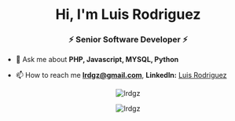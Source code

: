 <!--<p align="center"> <img src="https://avatars.githubusercontent.com/u/22897647?s=200&v=4" alt="gravatar" /> </p>-->
<h1 align="center">Hi, I'm Luis Rodriguez</h1>
<h3 align="center">⚡ Senior Software Developer ⚡</h3>

- 💬 Ask me about **PHP, Javascript, MYSQL, Python**

- 📫 How to reach me **lrdgz@gmail.com**, **LinkedIn:** <a href="https://www.linkedin.com/in/luis-rodriguez-19079a140/">Luis Rodriguez</a>

<p align="center"><img src="https://github-readme-stats.vercel.app/api?username=lrdgz&show_icons=true&theme=tokyonight&count_private=true" alt="lrdgz" /></p>
<p align="center"><img src="https://github-readme-stats.vercel.app/api/top-langs/?username=lrdgz&theme=tokyonight&langs_count=15" alt="lrdgz" /></p>
